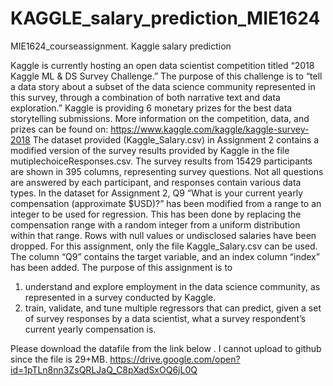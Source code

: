# KAGGLE_salary_prediction_MIE1624
MIE1624_courseassignment. Kaggle salary prediction

Kaggle is currently hosting an open data scientist competition titled “2018 Kaggle ML & DS Survey Challenge.” The purpose of this challenge is to “tell a data story about a subset of the data science community represented in this survey, through a combination of both narrative text and data exploration.” Kaggle is providing 6 monetary prizes for the best data storytelling submissions. More information on the competition, data, and prizes can be found on:
https://www.kaggle.com/kaggle/kaggle-survey-2018
The dataset provided (Kaggle_Salary.csv) in Assignment 2 contains a modified version of the survey results provided by Kaggle in the file mutiplechoiceResponses.csv. The survey results from 15429 participants are shown in 395 columns, representing survey questions. Not all questions are answered by each participant, and responses contain various data types.
In the dataset for Assignment 2, Q9 “What is your current yearly compensation (approximate $USD)?” has been modified from a range to an integer to be used for regression. This has been done by replacing the compensation range with a random integer from a uniform distribution within that range. Rows with null values or undisclosed salaries have been dropped. For this assignment, only the file Kaggle_Salary.csv can be used. The column “Q9” contains the target variable, and an index column “index” has been added.
The purpose of this assignment is to
1) understand and explore employment in the data science community, as represented in a survey conducted by Kaggle.
2) train, validate, and tune multiple regressors that can predict, given a set of survey responses by a data scientist, what a survey respondent’s current yearly compensation is.

Please download the datafile from the link below . I cannot upload to github since the file is 29+MB.
https://drive.google.com/open?id=1pTLn8nn3ZsQRLJaQ_C8pXadSxOQ6jL0Q
